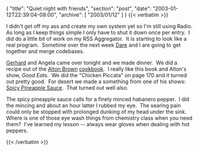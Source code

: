 {
  "title": "Quiet night with friends",
  "section": "post",
  "date": "2003-01-12T22:39:04-08:00",
  "archive": [
    "2003/01/12"
  ]
}
{{< verbatim >}}
<P>I didn't get off my ass and create my own system yet so I'm still using Radio. As long as I keep things simple I only have to shut it down once per entry.&nbsp; I did do a little bit of work on my RSS Aggregator.&nbsp; It is starting to look like a real program.&nbsp; Sometime over the next week <A href="http://www.25hoursaday.com/">Dare</A> and I are going to get together and merge codebases.</P>
<P><A href="http://www.gerhardschneider.net/">Gerhard</A> and Angela came over tonight and we made dinner.&nbsp; We did a recipe out of the <A href="http://www.altonbrown.com">Alton Brown</A>&nbsp;<A href="http://www.altonbrown.com/pages/bookit.html">cookbook</A>.&nbsp; I really like this book and Alton's show, <EM>Good Eats</EM>.&nbsp; We did the "Chicken Piccata" on page 170 and it turned out pretty good.&nbsp; For desert we made a something from one of his shows: <A href="http://www.foodtv.com/foodtv/print/recipe/0,6255,18457,00.html">Spicy Pineapple Sauce</A>.&nbsp; That turned out well also.</P>
<P>The spicy pineapple sauce calls for&nbsp;a finely minced habanero pepper.&nbsp; I did the mincing and about an hour latter I rubbed my eye.&nbsp; The searing pain could only be stopped with prolonged dunking of my head under the sink.&nbsp; Where is one of those eye wash things from chemistry class when you need them?&nbsp; I've learned my lesson -- always wear gloves when dealing with hot peppers.</P>
{{< /verbatim >}}
